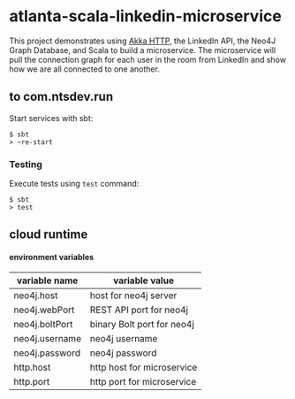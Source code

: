 # atlanta-scala-linkedin-microservice

This project demonstrates using [Akka HTTP](http://doc.akka.io/docs/akka-stream-and-http-experimental/current/scala.html), the LinkedIn API, the Neo4J Graph Database, and Scala to build a microservice. The microservice will pull the connection graph for each user in the room from LinkedIn and show how we are all connected to one another.

## to com.ntsdev.run

Start services with sbt:

```
$ sbt
> ~re-start
```

### Testing

Execute tests using `test` command:

```
$ sbt
> test
```

## cloud runtime
#### environment variables
| variable name  | variable value |
|----------------|----------------|
| neo4j.host     | host for neo4j server |
| neo4j.webPort  | REST API port for neo4j |
| neo4j.boltPort | binary Bolt port for neo4j |
| neo4j.username | neo4j username |
| neo4j.password | neo4j password |
| http.host      | http host for microservice |
| http.port      | http port for microservice |
